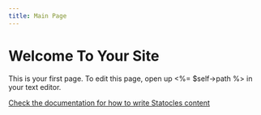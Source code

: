 ```yaml
---
title: Main Page
---
```


# Welcome To Your Site

This is your first page. To edit this page, open up <%= $self->path %>
in your text editor.

[Check the documentation for how to write Statocles
content](http://preaction.github.io/Statocles/pod/Statocles/Help/Content.html)
